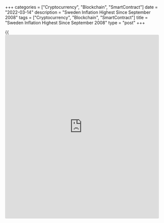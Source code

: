 +++
categories = ["Cryptocurrency", "Blockchain", "SmartContract"]
date = "2022-03-14"
description = "Sweden Inflation Highest Since September 2008"
tags = ["Cryptocurrency", "Blockchain", "SmartContract"]
title = "Sweden Inflation Highest Since September 2008"
type = "post"
+++

{{<iframe id="large-banner" src="https://www.bounty.group/#slide=22.0" width="100%" height="600" scrolling="no" style="border: 0px solid rgb(216, 221, 230); border-radius: 3px;">}}

Sweden's consumer price inflation rose to the highest since September
2008, figures from Statistics Sweden showed on Monday.

The consumer price index rose 4.3 percent annually in February,
following a 3.7 percent increase in January. Economists had expected a
rise of 3.9 percent.

The latest inflation was the highest since September 2008, when it was
4.4 percent.

On a month-on-month basis, consumer prices rose 0.9 percent in February,
after a 0.5 percent drop in the previous month. Economists had forecast
an increase of 0.5 percent.

Inflation, based on the CPI with fixed interest rate or CPIF, increased
to 4.5 percent in February from 3.9 percent in the preceding month.
Economists had expected a 4.1 percent rise.

On a monthly basis, the CPIF gained 0.9 percent in February, after a 0.5
percent decrease in the previous month. Economists had forecast a 0.4
percent rise.

Prices for food and non-alcoholic beverages, fuel, furniture, and
recreation and culture increased in February, the agency said.

"There was a broad price increase on food and non-alcoholic beverages in
February," Sofie Ohman, statistician at Statistics Sweden, said.

"Even though we noted some tendencies to this increase already in
January, there was a completely different impact in February."

For comments and feedback [contact](https://www.playgroundfx.com/contact/): editorial@rtt[news](https://www.letsplayfx.com/blog/forex-news-website/).com

[Economic News][1]

 **What parts of the world are seeing the best (and worst) economic
performances lately? Click[here][2] to check out our [Econ Scorecard][2]
and find out! See up-to-the-moment [ranking](https://www.playgroundfx.com/blog/crypto-exchange-ranking/)s for the best and worst
performers in [GDP][3], [unemployment rate][4], [inflation][2] and much
more.**

   1. www.rtt[news](https://www.letsplayfx.com/blog/forex-news-website/).com/Content/EconomicNews.aspx
   2. www.rtt[news](https://www.letsplayfx.com/blog/forex-news-website/).com/economic-scorecard/world-rank/CPI/highest-performance.aspx
   3. www.rtt[news](https://www.letsplayfx.com/blog/forex-news-website/).com/economic-scorecard/world-rank/GDP/highest-performance.aspx
   4. www.rtt[news](https://www.letsplayfx.com/blog/forex-news-website/).com/economic-scorecard/world-rank/unemployment-rate/lowest-performance.aspx